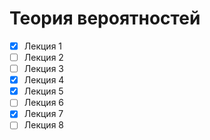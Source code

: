 # Теория вероятностей

- [x] Лекция 1
- [ ] Лекция 2
- [ ] Лекция 3
- [x] Лекция 4
- [x] Лекция 5
- [ ] Лекция 6
- [x] Лекция 7
- [ ] Лекция 8
